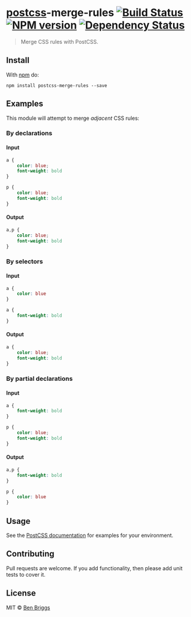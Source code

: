 # [postcss][postcss]-merge-rules [![Build Status](https://travis-ci.org/ben-eb/postcss-merge-rules.svg?branch=master)][ci] [![NPM version](https://badge.fury.io/js/postcss-merge-rules.svg)][npm] [![Dependency Status](https://gemnasium.com/ben-eb/postcss-merge-rules.svg)][deps]

> Merge CSS rules with PostCSS.

## Install

With [npm](https://npmjs.org/package/postcss-merge-rules) do:

```
npm install postcss-merge-rules --save
```

## Examples

This module will attempt to merge *adjacent* CSS rules:

### By declarations

#### Input

```css
a {
    color: blue;
    font-weight: bold
}

p {
    color: blue;
    font-weight: bold
}
```

#### Output

```css
a,p {
    color: blue;
    font-weight: bold
}
```

### By selectors

#### Input

```css
a {
    color: blue
}

a {
    font-weight: bold
}
```

#### Output

```css
a {
    color: blue;
    font-weight: bold
}
```

### By partial declarations

#### Input

```css
a {
    font-weight: bold
}

p {
    color: blue;
    font-weight: bold
}
```

#### Output

```css
a,p {
    font-weight: bold
}

p {
    color: blue
}
```

## Usage

See the [PostCSS documentation](https://github.com/postcss/postcss#usage) for
examples for your environment.

## Contributing

Pull requests are welcome. If you add functionality, then please add unit tests
to cover it.

## License

MIT © [Ben Briggs](http://beneb.info)

[ci]:      https://travis-ci.org/ben-eb/postcss-merge-rules
[deps]:    https://gemnasium.com/ben-eb/postcss-merge-rules
[npm]:     http://badge.fury.io/js/postcss-merge-rules
[postcss]: https://github.com/postcss/postcss
